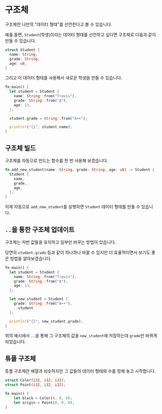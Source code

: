 # 구조체

구조체란 나만의 "데이터 형태"를 선언한다고 볼 수 있습니다.

예를 들면, `Student`(학생)이라는 데이터 형태를 선언하고 싶다면 구조체로 다음과 같이 만들 수 있습니다.

```rust
struct Student {
  name: String,
  grade: String,
  age: u8,
}
```

그리고 이 데이터 형태를 사용해서 새로운 학생을 만들 수 있습니다.

```rust
fn main() {
  let student = Student {
    name: String::from("Travis"),
    grade: String::from("A"),
    age: 13,
  };

  student.grade = String::from("A++");

  println!("{}", student.name);
}
```

## 구조체 빌드

구조체를 자동으로 만드는 함수를 한 번 사용해 보겠습니다.

```rust
fn add_new_student(name: String, grade: String, age: u8) -> Student {
  Student {
    name,
    grade,
    age,
  };
}
```

이제 자동으로 `add_new_student`를 실행하면 `Student` 데이터 형태를 만들 수 있습니다.

## `..`을 통한 구조체 업데이트

구조체는 저번 값들을 유지하고 일부만 바꾸는 방법이 있습니다.

당연히 `student.grade` 등과 같이 하나하나 바꿀 수 있지만 더 효율적이면서 보기도 좋은 방법을 알아보겠습니다.

```rust
fn main() {
  let student = Student {
    name: String::from("Travis"),
    grade: String::from("A"),
    age: 13,
  };

  let new_student = Student {
    grade: String::from("A++"),
    ..student
  };

  println!("{}", new_student.grade);
}
```

위의 예시에서 `..`을 통해 그 구조체의 값을 `new_student`에 저장하는데 `grade`만 바뀌게 되었습니다.

## 튜플 구조체

튜플 구조체란 배열과 비슷하지만 그 값들의 데이터 형태와 수를 정해 놓고 시작합니다.

```rust
struct Color(i32, i32, i32);
struct Point(i32, i32, i32);

fn main() {
    let black = Color(0, 0, 0);
    let origin = Point(0, 0, 0);
}
```
